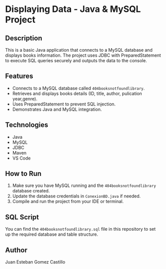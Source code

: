 # Displaying Data - Java & MySQL Project

## Description
This is a basic Java application that connects to a MySQL database and displays books information. The project uses JDBC with PreparedStatement to execute SQL queries securely and outputs the data to the console.

## Features
- Connects to a MySQL database called `404booksnotfoundlibrary`.
- Retrieves and displays books details (ID, title, author, pulication year,genre).
- Uses PreparedStatement to prevent SQL injection.
- Demonstrates Java and MySQL integration.

## Technologies
- Java
- MySQL
- JDBC
- Maven
- VS Code

## How to Run
1. Make sure you have MySQL running and the `404booksnotfoundlibrary` database created.
2. Update the database credentials in `ConexionBD.java` if needed.
3. Compile and run the project from your IDE or terminal.

## SQL Script
You can find the `404booksnotfoundlibrary.sql` file in this repository to set up the required database and table structure.

## Author
Juan Esteban Gomez Castillo

